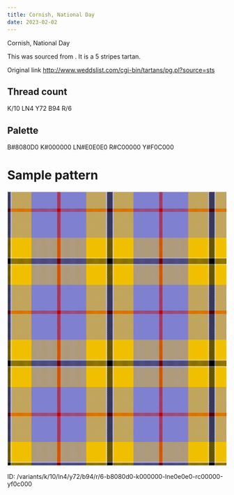 ```yaml
---
title: Cornish, National Day
date: 2023-02-02
---
```

Cornish, National Day

This was sourced from <no value>.  It is a 5 stripes tartan.

Original link http://www.weddslist.com/cgi-bin/tartans/pg.pl?source=sts

## Thread count
K/10 LN4 Y72 B94 R/6

## Palette
B#8080D0 K#000000 LN#E0E0E0 R#C00000 Y#F0C000

# Sample pattern

![Tartan detail](tartan.png "K/10 LN4 Y72 B94 R/6 tartan")

ID: /variants/k/10/ln4/y72/b94/r/6-b8080d0-k000000-lne0e0e0-rc00000-yf0c000